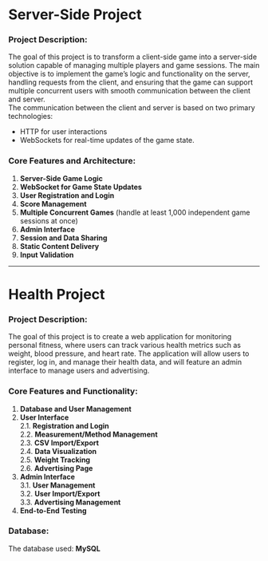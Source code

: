 # Server-Side Project

### Project Description:
The goal of this project is to transform a client-side game into a server-side solution capable of managing multiple players and game sessions. The main objective is to implement the game’s logic and functionality on the server, handling requests from the client, and ensuring that the game can support multiple concurrent users with smooth communication between the client and server.  
The communication between the client and server is based on two primary technologies:  
- HTTP for user interactions  
- WebSockets for real-time updates of the game state.

### Core Features and Architecture:
1. **Server-Side Game Logic**
2. **WebSocket for Game State Updates**
3. **User Registration and Login**
4. **Score Management**
5. **Multiple Concurrent Games** (handle at least 1,000 independent game sessions at once)
6. **Admin Interface**
7. **Session and Data Sharing**
8. **Static Content Delivery**
9. **Input Validation**

---

# Health Project

### Project Description:
The goal of this project is to create a web application for monitoring personal fitness, where users can track various health metrics such as weight, blood pressure, and heart rate. The application will allow users to register, log in, and manage their health data, and will feature an admin interface to manage users and advertising.

### Core Features and Functionality:
1. **Database and User Management**
2. **User Interface**  
   2.1. **Registration and Login**  
   2.2. **Measurement/Method Management**  
   2.3. **CSV Import/Export**  
   2.4. **Data Visualization**  
   2.5. **Weight Tracking**  
   2.6. **Advertising Page**
3. **Admin Interface**  
   3.1. **User Management**  
   3.2. **User Import/Export**  
   3.3. **Advertising Management**
4. **End-to-End Testing**

### Database:
The database used: **MySQL**
